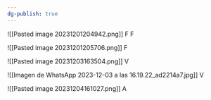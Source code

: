 ```yaml
---
dg-publish: true
---
```

![[Pasted image 20231201204942.png]] 
F
F

![[Pasted image 20231201205706.png]]
F


![[Pasted image 20231203163504.png]]
V


![[Imagen de WhatsApp 2023-12-03 a las 16.19.22_ad2214a7.jpg]]
V


![[Pasted image 20231204161027.png]]
A